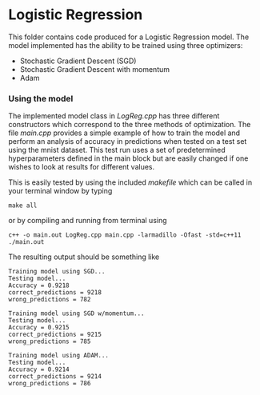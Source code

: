 # Logistic Regression

This folder contains code produced for a Logistic Regression model. The model implemented has the ability to be trained using three optimizers:

* Stochastic Gradient Descent (SGD)
* Stochastic Gradient Descent with momentum
* Adam

### Using the model
The implemented model class in *LogReg.cpp* has three different constructors which correspond to the three methods of optimization. The file *main.cpp* provides a simple example of how to train the model and perform an analysis of accuracy in predictions when tested on a test set using the mnist dataset. This test run uses a set of predetermined hyperparameters defined in the main block but are easily changed if one wishes to look at results for different values.



This is easily tested by using the included *makefile* which can be called in your terminal window by typing

```console
make all
```

or by compiling and running from terminal using

```console
c++ -o main.out LogReg.cpp main.cpp -larmadillo -Ofast -std=c++11
./main.out
```

The resulting output should be something like

```console
Training model using SGD...
Testing model...
Accuracy = 0.9218
correct_predictions = 9218
wrong_predictions = 782

Training model using SGD w/momentum...
Testing model...
Accuracy = 0.9215
correct_predictions = 9215
wrong_predictions = 785

Training model using ADAM...
Testing model...
Accuracy = 0.9214
correct_predictions = 9214
wrong_predictions = 786
```
